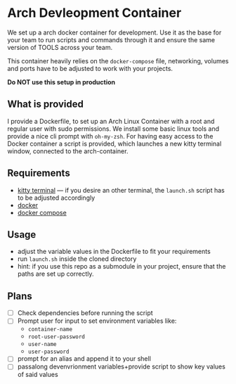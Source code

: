 # Arch Devleopment Container

We set up a arch docker container for development.
Use it as the base for your team to run scripts and commands through it and ensure the same version of TOOLS across your team.

This container heavily relies on the `docker-compose` file, networking, volumes and ports have to be adjusted to work with your projects.

**Do NOT use this setup in production**

## What is provided

I provide a Dockerfile, to set up an Arch Linux Container with a root and regular user with sudo permissions.
We install some basic linux tools and provide a nice cli prompt with `oh-my-zsh`.
For having easy access to the Docker container a script is provided, which launches a new kitty terminal window, connected to the arch-container.

## Requirements

- [kitty terminal](https://github.com/kovidgoyal/kitty) — if you desire an other terminal, the `launch.sh` script has to be adjusted accordingly
- [docker](https://www.docker.com/)
- [docker compose](https://docs.docker.com/compose/install/)

## Usage

- adjust the variable values in the Dockerfile to fit your requirements
- run `launch.sh` inside the cloned directory
- hint: if you use this repo as a submodule in your project, ensure that the paths are set up correctly.

## Plans

- [ ] Check dependencies before running the script
- [ ] Prompt user for input to set environment variables like:
  - `container-name`
  - `root-user-password`
  - `user-name`
  - `user-password`
- [ ] prompt for an alias and append it to your shell
- [ ] passalong devenvrionment variables+provide script to show key values of said values

